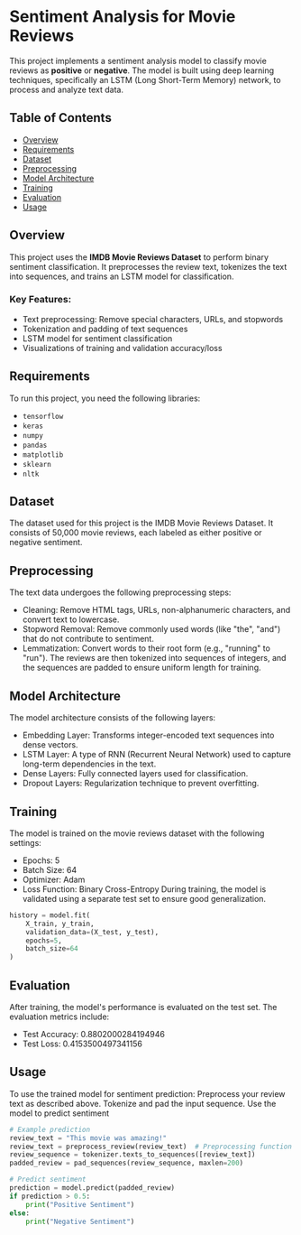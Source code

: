 # Sentiment Analysis for Movie Reviews

This project implements a sentiment analysis model to classify movie reviews as **positive** or **negative**. The model is built using deep learning techniques, specifically an LSTM (Long Short-Term Memory) network, to process and analyze text data.

## Table of Contents
- [Overview](#overview)
- [Requirements](#requirements)
- [Dataset](#dataset)
- [Preprocessing](#preprocessing)
- [Model Architecture](#model-architecture)
- [Training](#training)
- [Evaluation](#evaluation)
- [Usage](#usage)


## Overview

This project uses the **IMDB Movie Reviews Dataset** to perform binary sentiment classification. It preprocesses the review text, tokenizes the text into sequences, and trains an LSTM model for classification.

### Key Features:
- Text preprocessing: Remove special characters, URLs, and stopwords
- Tokenization and padding of text sequences
- LSTM model for sentiment classification
- Visualizations of training and validation accuracy/loss

## Requirements

To run this project, you need the following libraries:

- `tensorflow`
- `keras`
- `numpy`
- `pandas`
- `matplotlib`
- `sklearn`
- `nltk`
## Dataset
The dataset used for this project is the IMDB Movie Reviews Dataset. It consists of 50,000 movie reviews, each labeled as either positive or negative sentiment.

## Preprocessing
The text data undergoes the following preprocessing steps:

* Cleaning: Remove HTML tags, URLs, non-alphanumeric characters, and convert text to lowercase.
* Stopword Removal: Remove commonly used words (like "the", "and") that do not contribute to sentiment.
* Lemmatization: Convert words to their root form (e.g., "running" to "run").
The reviews are then tokenized into sequences of integers, and the sequences are padded to ensure uniform length for training.

## Model Architecture
The model architecture consists of the following layers:

* Embedding Layer: Transforms integer-encoded text sequences into dense vectors.
* LSTM Layer: A type of RNN (Recurrent Neural Network) used to capture long-term dependencies in the text.
* Dense Layers: Fully connected layers used for classification.
* Dropout Layers: Regularization technique to prevent overfitting.

## Training
The model is trained on the movie reviews dataset with the following settings:
* Epochs: 5
* Batch Size: 64
* Optimizer: Adam
* Loss Function: Binary Cross-Entropy
During training, the model is validated using a separate test set to ensure good generalization.
```python
history = model.fit(
    X_train, y_train,
    validation_data=(X_test, y_test),
    epochs=5,
    batch_size=64
)
```
## Evaluation
After training, the model's performance is evaluated on the test set. The evaluation metrics include:

* Test Accuracy:  0.8802000284194946
* Test Loss: 0.4153500497341156
  
## Usage
To use the trained model for sentiment prediction:
Preprocess your review text as described above.
Tokenize and pad the input sequence.
Use the model to predict sentiment

```python
# Example prediction
review_text = "This movie was amazing!"
review_text = preprocess_review(review_text)  # Preprocessing function
review_sequence = tokenizer.texts_to_sequences([review_text])
padded_review = pad_sequences(review_sequence, maxlen=200)

# Predict sentiment
prediction = model.predict(padded_review)
if prediction > 0.5:
    print("Positive Sentiment")
else:
    print("Negative Sentiment")


